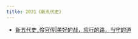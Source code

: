 ```yaml
---
title: 2021《新五代史》
---
```


- [新五代史_伶官传|美好的战，应行的路，当守的道](https://fractalreadingparty.netlify.app/post/2023/02/27/新五代史_伶官传美好的战应行的路当守的道/)

